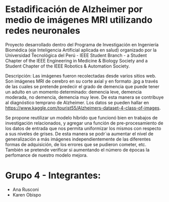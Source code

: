 # Estadificación de Alzheimer por medio de imágenes MRI utilizando redes neuronales

Proyecto desarrollado dentro del Programa de Investigación en Ingeniería Biomédica (eje Inteligencia Artificial aplicada en salud) organizado por la Universidad Tecnológica del Perú - IEEE Student Branch -  a Student Chapter of the IEEE Engineering in Medicine & Biology Society and a Student Chapter of the IEEE Robotics & Automation Society.

Descripción: Las imágenes fueron recolectadas desde varios sitios web. Son imágenes MRI de cerebro en su corte axial y en formato .jpg a través de las cuales se pretende predecir el grado de demencia que puede tener un adulto en un momento determinado: demencia leve, demencia moderada, no demencia, demencia muy leve. De esta manera se contribuye al diagnóstico temprano de Alzheimer. Los datos se pueden hallar en https://www.kaggle.com/tourist55/Alzheimers-dataset-4-class-of-images.

Se propone reutilizar un modelo híbrido que funcionó bien en trabajos de investigación relacionados, y agregar una función de pre-procesamiento de los datos de entrada que nos permita uniformizar los mismos con respecto a sus niveles de grises. De esta manera se podr´ıa aumentar el nivel de generalización a más imágenes independientemente de las diferentes formas de adquisición, de los errores que se pudieron cometer, etc. También se pretende verificar si aumentando el número de épocas la perfomance de nuestro modelo mejora.

# Grupo 4 - Integrantes:

* Ana Rusconi
* Karen Obispo



